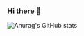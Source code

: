 ### Hi there 👋
![Anurag's GitHub stats](https://github-readme-stats.vercel.app/api?FerSantamaria=anuraghazra&count_private=true)

<!--
**FerSantamaria/FerSantamaria** is a ✨ _special_ ✨ repository because its `README.md` (this file) appears on your GitHub profile.

Here are some ideas to get you started:

- 🔭 I’m currently working on ...
- 🌱 I’m currently learning ...
- 👯 I’m looking to collaborate on ...
- 🤔 I’m looking for help with ...
- 💬 Ask me about ...
- 📫 How to reach me: ...
- 😄 Pronouns: ...
- ⚡ Fun fact: ...
-->
